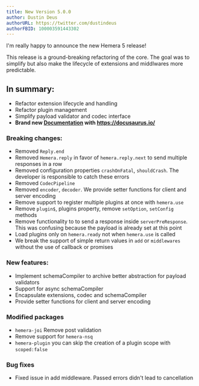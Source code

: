 ```yaml
---
title: New Version 5.0.0
author: Dustin Deus
authorURL: https://twitter.com/dustindeus
authorFBID: 100003591443302
---
```


I'm really happy to announce the new Hemera 5 release!

This release is a ground-breaking refactoring of the core. The goal was to simplify but also make the lifecycle of extensions and middlwares more predictable. 

## In summary:

- Refactor extension lifecycle and handling
- Refactor plugin management
- Simplify payload validator and codec interface
- **Brand new [Documentation](https://hemerajs.github.io/hemera/) with https://docusaurus.io/**

### Breaking changes:

- Removed `Reply.end`
- Removed `Hemera.reply` in favor of `hemera.reply.next` to send multiple responses in a row
- Removed configuration properties `crashOnFatal`, `shouldCrash`. The developer is responsible to catch these errors
- Removed `CodecPipeline`
- Removed `encoder`, `decoder`. We provide setter functions for client and server encoding
- Remove support to register multiple plugins at once with `hemera.use`
- Remove `plugin$`, plugins property, remove `setOption`, `setConfig` methods
- Remove functionality to to send a response inside `serverPreResponse`. This was confusing because the payload is already set at this point
- Load plugins only on `hemera.ready` not when `hemera.use` is called
- We break the support of simple return values in `add` or `middlewares` without the use of callback or promises

### New features:

- Implement schemaCompiler to archive better abstraction for payload validators
- Support for async schemaCompiler
- Encapsulate extensions, codec and schemaCompiler
- Provide setter functions for client and server encoding

### Modified packages

- `hemera-joi` Remove post validation
- Remove support for `hemera-nsq`
- `hemera-plugin` you can skip the creation of a plugin scope with `scoped:false`

### Bug fixes

- Fixed issue in add middleware. Passed errors didn't lead to cancellation

